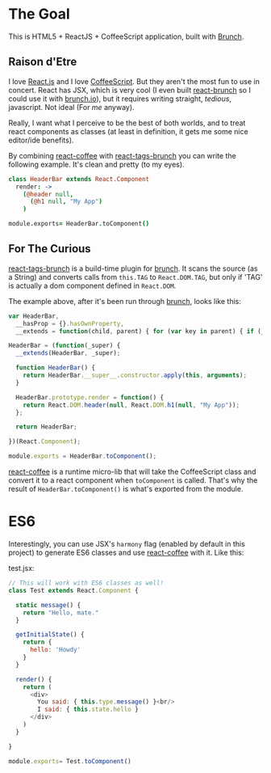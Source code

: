 # The Goal

This is HTML5 + ReactJS + CoffeeScript application, built with [Brunch](http://brunch.io).

## Raison d'Etre

I love [React.js][] and I love [CoffeeScript][]. But they aren't the most fun to use in concert. React has JSX, which is very cool (I even built [react-brunch][] so I could use it with [brunch.io][]), but it requires writing straight, *tedious*, javascript. Not ideal (For *me* anyway). 

Really, I want what I perceive to be the best of both worlds, and to treat react components as classes (at least in definition, it gets me some nice editor/ide benefits). 

By combining [react-coffee][] with [react-tags-brunch][] you can write the following example. It's clean and pretty (to my eyes).

```coffeescript
class HeaderBar extends React.Component
  render: ->
    (@header null,
      (@h1 null, "My App")
    )

module.exports= HeaderBar.toComponent()
```


## For The Curious

[react-tags-brunch][] is a build-time plugin for [brunch][]. It scans the source (as a String) and converts calls from `this.TAG` to `React.DOM.TAG`, but only if 'TAG' is actually a dom component defined in `React.DOM`.

The example above, after it's been run through [brunch][], looks like this:

```javascript
var HeaderBar,
  __hasProp = {}.hasOwnProperty,
  __extends = function(child, parent) { for (var key in parent) { if (__hasProp.call(parent, key)) child[key] = parent[key]; } function ctor() { this.constructor = child; } ctor.prototype = parent.prototype; child.prototype = new ctor(); child.__super__ = parent.prototype; return child; };

HeaderBar = (function(_super) {
  __extends(HeaderBar, _super);

  function HeaderBar() {
    return HeaderBar.__super__.constructor.apply(this, arguments);
  }

  HeaderBar.prototype.render = function() {
    return React.DOM.header(null, React.DOM.h1(null, "My App"));
  };

  return HeaderBar;

})(React.Component);

module.exports = HeaderBar.toComponent();
```

[react-coffee][] is a runtime micro-lib that will take the CoffeeScript class and convert it to a react component when `toComponent` is called. That's why the result of `HeaderBar.toComponent()` is what's exported from the module. 

# ES6

Interestingly, you can use JSX's `harmony` flag (enabled by default in this project) to generate ES6 classes and use [react-coffee][] with it. Like this:


test.jsx:
```javascript
// This will work with ES6 classes as well!
class Test extends React.Component {

  static message() {
    return "Hello, mate."
  }

  getInitialState() {
    return {
      hello: 'Howdy'
    }
  }

  render() {
    return (
      <div>
        You said: { this.type.message() }<br/>
        I said: { this.state.hello }
      </div>
    )
  }

}

module.exports= Test.toComponent()
```

[React.js]: facebook.github.io/react/
[CoffeeScript]: http://coffeescript.org/
[brunch.io]: http://brunch.io
[brunch]: http://brunch.io
[react-coffee]: https://github.com/elucidata/react-coffee
[react-tags-brunch]: https://github.com/elucidata/react-tags-brunch
[react-brunch]: https://github.com/darthapo/react-brunch